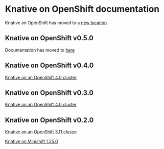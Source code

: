# Knative on OpenShift documentation

Knative on OpenShift has moved to a [new location](https://github.com/openshift-knative/docs)


## Knative on OpenShift v0.5.0
Documentation has moved to [here](https://github.com/openshift-knative/docs/blob/master/versions/v050/knative-v050-OCP-4x.md)

## Knative on OpenShift v0.4.0
[Knative on an OpenShift 4.0 cluster](knative-OCP-4x.md)

## Knative on OpenShift v0.3.0
[Knative on an OpenShift 4.0 cluster](knative-v0.3.0-OCP-4x.md)

## Knative on OpenShift v0.2.0
[Knative on an OpenShift 3.11 cluster](knative-OCP-311.md)

[Knative on Minishift 1.25.0](knative-minishift.md)
